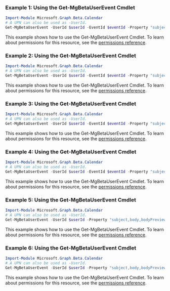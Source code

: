 ### Example 1: Using the Get-MgBetaUserEvent Cmdlet
```powershell
Import-Module Microsoft.Graph.Beta.Calendar
# A UPN can also be used as -UserId.
Get-MgBetaUserEvent -UserId $userId -EventId $eventId -Property "subject,body,bodyPreview" 
```
This example shows how to use the Get-MgBetaUserEvent Cmdlet.
To learn about permissions for this resource, see the [permissions reference](/graph/permissions-reference).
### Example 2: Using the Get-MgBetaUserEvent Cmdlet
```powershell
Import-Module Microsoft.Graph.Beta.Calendar
# A UPN can also be used as -UserId.
Get-MgBetaUserEvent -UserId $userId -EventId $eventId -Property "subject,body,bodyPreview,organizer,attendees,start,end,location,locations" 
```
This example shows how to use the Get-MgBetaUserEvent Cmdlet.
To learn about permissions for this resource, see the [permissions reference](/graph/permissions-reference).
### Example 3: Using the Get-MgBetaUserEvent Cmdlet
```powershell
Import-Module Microsoft.Graph.Beta.Calendar
# A UPN can also be used as -UserId.
Get-MgBetaUserEvent -UserId $userId -EventId $eventId -Property "subject,body,bodyPreview,organizer,attendees,start,end,location,hideAttendees" 
```
This example shows how to use the Get-MgBetaUserEvent Cmdlet.
To learn about permissions for this resource, see the [permissions reference](/graph/permissions-reference).
### Example 4: Using the Get-MgBetaUserEvent Cmdlet
```powershell
Import-Module Microsoft.Graph.Beta.Calendar
# A UPN can also be used as -UserId.
Get-MgBetaUserEvent -UserId $userId -EventId $eventId -Property "subject,start,end,occurrenceId,exceptionOccurrences,cancelledOccurrences" -ExpandProperty "exceptionOccurrences" 
```
This example shows how to use the Get-MgBetaUserEvent Cmdlet.
To learn about permissions for this resource, see the [permissions reference](/graph/permissions-reference).
### Example 5: Using the Get-MgBetaUserEvent Cmdlet
```powershell
Import-Module Microsoft.Graph.Beta.Calendar
# A UPN can also be used as -UserId.
Get-MgBetaUserEvent -UserId $userId -Property "subject,body,bodyPreview" 
```
This example shows how to use the Get-MgBetaUserEvent Cmdlet.
To learn about permissions for this resource, see the [permissions reference](/graph/permissions-reference).
### Example 6: Using the Get-MgBetaUserEvent Cmdlet
```powershell
Import-Module Microsoft.Graph.Beta.Calendar
# A UPN can also be used as -UserId.
Get-MgBetaUserEvent -UserId $userId -Property "subject,body,bodyPreview,organizer,attendees,start,end,location" 
```
This example shows how to use the Get-MgBetaUserEvent Cmdlet.
To learn about permissions for this resource, see the [permissions reference](/graph/permissions-reference).
